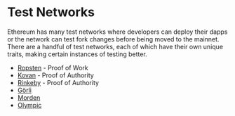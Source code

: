 # Test Networks

Ethereum has many test networks where developers can deploy their dapps or the network can test fork changes before being moved to the mainnet. There are a handful of test networks, each of which have their own unique traits, making certain instances of testing better.

* [Ropsten](ropsten.md) - Proof of Work
* [Kovan](kovan.md) - Proof of Authority
* [Rinkeby](rinkeby.md) - Proof of Authority
* [Görli](goerli.md)
* [Morden](morden.md)
* [Olympic](olympic.md)

